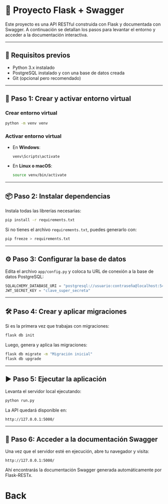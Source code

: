 
# 📘 Proyecto Flask + Swagger

Este proyecto es una API RESTful construida con Flask y documentada con Swagger. A continuación se detallan los pasos para levantar el entorno y acceder a la documentación interactiva.

---

## 🚀 Requisitos previos

- Python 3.x instalado
- PostgreSQL instalado y con una base de datos creada
- Git (opcional pero recomendado)

---

## 🧪 Paso 1: Crear y activar entorno virtual

### Crear entorno virtual

```bash
python -m venv venv
```

### Activar entorno virtual

- En **Windows**:
  ```bash
  venv\Scripts\activate
  ```

- En **Linux o macOS**:
  ```bash
  source venv/bin/activate
  ```

---

## 📦 Paso 2: Instalar dependencias

Instala todas las librerías necesarias:

```bash
pip install -r requirements.txt
```

Si no tienes el archivo `requirements.txt`, puedes generarlo con:

```bash
pip freeze > requirements.txt
```

---

## ⚙️ Paso 3: Configurar la base de datos

Edita el archivo `app/config.py` y coloca tu URL de conexión a la base de datos PostgreSQL:

```python
SQLALCHEMY_DATABASE_URI = "postgresql://usuario:contraseña@localhost:5432/nombre_basedatos"
JWT_SECRET_KEY = "clave_super_secreta"
```

---

## 🛠️ Paso 4: Crear y aplicar migraciones

Si es la primera vez que trabajas con migraciones:

```bash
flask db init
```

Luego, genera y aplica las migraciones:

```bash
flask db migrate -m "Migración inicial"
flask db upgrade
```

---

## ▶️ Paso 5: Ejecutar la aplicación

Levanta el servidor local ejecutando:

```bash
python run.py
```

La API quedará disponible en:

```
http://127.0.0.1:5000/
```

---

## 📄 Paso 6: Acceder a la documentación Swagger

Una vez que el servidor esté en ejecución, abre tu navegador y visita:

```
http://127.0.0.1:5000/
```

Ahí encontrarás la documentación Swagger generada automáticamente por Flask-RESTx.

# Back


